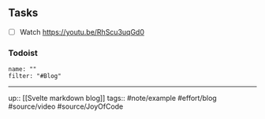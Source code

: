## Tasks

- [ ] Watch https://youtu.be/RhScu3uqGd0 
### Todoist

```todoist
name: ""
filter: "#Blog"
```

---
up:: [[Svelte markdown blog]]
tags:: #note/example #effort/blog #source/video #source/JoyOfCode
